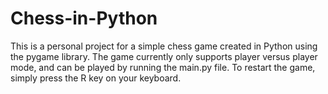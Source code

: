 # Chess-in-Python

This is a personal project for a simple chess game created in Python using the pygame library. The game currently only supports player versus player mode, and can be played by running the main.py file. To restart the game, simply press the R key on your keyboard.

